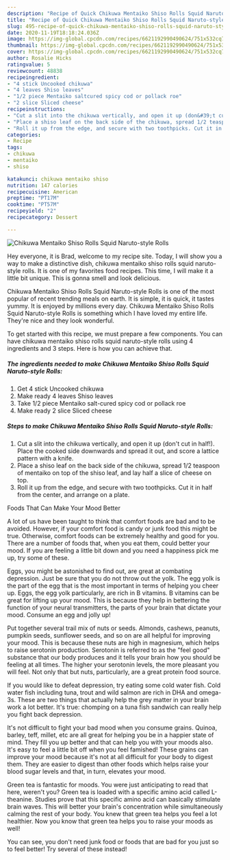 ```yaml
---
description: "Recipe of Quick Chikuwa Mentaiko Shiso Rolls Squid Naruto-style Rolls"
title: "Recipe of Quick Chikuwa Mentaiko Shiso Rolls Squid Naruto-style Rolls"
slug: 495-recipe-of-quick-chikuwa-mentaiko-shiso-rolls-squid-naruto-style-rolls
date: 2020-11-19T18:18:24.036Z
image: https://img-global.cpcdn.com/recipes/6621192990490624/751x532cq70/chikuwa-mentaiko-shiso-rolls-squid-naruto-style-rolls-recipe-main-photo.jpg
thumbnail: https://img-global.cpcdn.com/recipes/6621192990490624/751x532cq70/chikuwa-mentaiko-shiso-rolls-squid-naruto-style-rolls-recipe-main-photo.jpg
cover: https://img-global.cpcdn.com/recipes/6621192990490624/751x532cq70/chikuwa-mentaiko-shiso-rolls-squid-naruto-style-rolls-recipe-main-photo.jpg
author: Rosalie Hicks
ratingvalue: 5
reviewcount: 48838
recipeingredient:
- "4 stick Uncooked chikuwa"
- "4 leaves Shiso leaves"
- "1/2 piece Mentaiko saltcured spicy cod or pollack roe"
- "2 slice Sliced cheese"
recipeinstructions:
- "Cut a slit into the chikuwa vertically, and open it up (don&#39;t cut in half!). Place the cooked side downwards and spread it out, and score a lattice pattern with a knife."
- "Place a shiso leaf on the back side of the chikuwa, spread 1/2 teaspoon of  mentaiko on top of the shiso leaf, and lay half a slice of cheese on top."
- "Roll it up from the edge, and secure with two toothpicks. Cut it in half from the center, and arrange on a plate."
categories:
- Recipe
tags:
- chikuwa
- mentaiko
- shiso

katakunci: chikuwa mentaiko shiso 
nutrition: 147 calories
recipecuisine: American
preptime: "PT17M"
cooktime: "PT57M"
recipeyield: "2"
recipecategory: Dessert

---
```



![Chikuwa Mentaiko Shiso Rolls Squid Naruto-style Rolls](https://img-global.cpcdn.com/recipes/6621192990490624/751x532cq70/chikuwa-mentaiko-shiso-rolls-squid-naruto-style-rolls-recipe-main-photo.jpg)

Hey everyone, it is Brad, welcome to my recipe site. Today, I will show you a way to make a distinctive dish, chikuwa mentaiko shiso rolls squid naruto-style rolls. It is one of my favorites food recipes. This time, I will make it a little bit unique. This is gonna smell and look delicious.



Chikuwa Mentaiko Shiso Rolls Squid Naruto-style Rolls is one of the most popular of recent trending meals on earth. It is simple, it is quick, it tastes yummy. It is enjoyed by millions every day. Chikuwa Mentaiko Shiso Rolls Squid Naruto-style Rolls is something which I have loved my entire life. They're nice and they look wonderful.


To get started with this recipe, we must prepare a few components. You can have chikuwa mentaiko shiso rolls squid naruto-style rolls using 4 ingredients and 3 steps. Here is how you can achieve that.

<!--inarticleads1-->

##### The ingredients needed to make Chikuwa Mentaiko Shiso Rolls Squid Naruto-style Rolls:

1. Get 4 stick Uncooked chikuwa
1. Make ready 4 leaves Shiso leaves
1. Take 1/2 piece Mentaiko salt-cured spicy cod or pollack roe
1. Make ready 2 slice Sliced cheese




<!--inarticleads2-->

##### Steps to make Chikuwa Mentaiko Shiso Rolls Squid Naruto-style Rolls:

1. Cut a slit into the chikuwa vertically, and open it up (don&#39;t cut in half!). Place the cooked side downwards and spread it out, and score a lattice pattern with a knife.
1. Place a shiso leaf on the back side of the chikuwa, spread 1/2 teaspoon of  mentaiko on top of the shiso leaf, and lay half a slice of cheese on top.
1. Roll it up from the edge, and secure with two toothpicks. Cut it in half from the center, and arrange on a plate.




Foods That Can Make Your Mood Better


A lot of us have been taught to think that comfort foods are bad and to be avoided. However, if your comfort food is candy or junk food this might be true. Otherwise, comfort foods can be extremely healthy and good for you. There are a number of foods that, when you eat them, could better your mood. If you are feeling a little bit down and you need a happiness pick me up, try some of these.

Eggs, you might be astonished to find out, are great at combating depression. Just be sure that you do not throw out the yolk. The egg yolk is the part of the egg that is the most important in terms of helping you cheer up. Eggs, the egg yolk particularly, are rich in B vitamins. B vitamins can be great for lifting up your mood. This is because they help in bettering the function of your neural transmitters, the parts of your brain that dictate your mood. Consume an egg and jolly up!

Put together several trail mix of nuts or seeds. Almonds, cashews, peanuts, pumpkin seeds, sunflower seeds, and so on are all helpful for improving your mood. This is because these nuts are high in magnesium, which helps to raise serotonin production. Serotonin is referred to as the "feel good" substance that our body produces and it tells your brain how you should be feeling at all times. The higher your serotonin levels, the more pleasant you will feel. Not only that but nuts, particularly, are a great protein food source.

If you would like to defeat depression, try eating some cold water fish. Cold water fish including tuna, trout and wild salmon are rich in DHA and omega-3s. These are two things that actually help the grey matter in your brain work a lot better. It's true: chomping on a tuna fish sandwich can really help you fight back depression. 

It's not difficult to fight your bad mood when you consume grains. Quinoa, barley, teff, millet, etc are all great for helping you be in a happier state of mind. They fill you up better and that can help you with your moods also. It's easy to feel a little bit off when you feel famished! These grains can improve your mood because it's not at all difficult for your body to digest them. They are easier to digest than other foods which helps raise your blood sugar levels and that, in turn, elevates your mood.

Green tea is fantastic for moods. You were just anticipating to read that here, weren't you? Green tea is loaded with a specific amino acid called L-theanine. Studies prove that this specific amino acid can basically stimulate brain waves. This will better your brain's concentration while simultaneously calming the rest of your body. You knew that green tea helps you feel a lot healthier. Now you know that green tea helps you to raise your moods as well!

You can see, you don't need junk food or foods that are bad for you just so to feel better! Try several of these instead!

